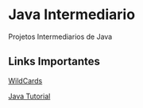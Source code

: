 # Java Intermediario
Projetos Intermediarios de Java
## Links Importantes

[WildCards](https://docs.oracle.com/javase/tutorial/extra/generics/wildcards.html)

[Java Tutorial](https://docs.oracle.com/javase/tutorial/java/generics/why.html)
